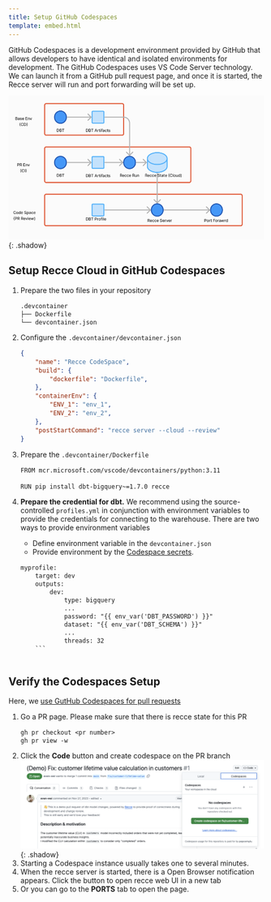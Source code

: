 ```yaml
---
title: Setup GitHub Codespaces
template: embed.html
---
```


GitHub Codespaces is a development environment provided by GitHub that allows developers to have identical and isolated environments for development. The GitHub Codespaces uses VS Code Server technology. We can launch it from a GitHub pull request page, and once it is started, the Recce server will run and port forwarding will be set up.

![alt text](../../assets/images/recce-cloud/setup-architecture.png){: .shadow}
## Setup Recce Cloud in GitHub Codespaces



1. Prepare the two files in your repository
    ```
    .devcontainer
    ├── Dockerfile
    └── devcontainer.json
    ```
1. Configure the `.devcontainer/devcontainer.json`
    ```json
    {
        "name": "Recce CodeSpace",
        "build": {
            "dockerfile": "Dockerfile",
        },
        "containerEnv": {
            "ENV_1": "env_1",
            "ENV_2": "env_2",            
        },
        "postStartCommand": "recce server --cloud --review"
    }
    ```
1. Prepare the `.devcontainer/Dockerfile`
    ```
    FROM mcr.microsoft.com/vscode/devcontainers/python:3.11

    RUN pip install dbt-bigquery~=1.7.0 recce
    ```
1. **Prepare the credential for dbt.** We recommend using the source-controlled `profiles.yml` in conjunction with environment variables to provide the credentials for connecting to the warehouse. There are two ways to provide environment variables

    - Define environment variable in the `devcontainer.json`
    - Provide environment by the [Codespace secrets](https://docs.github.com/en/codespaces/managing-your-codespaces/managing-your-account-specific-secrets-for-github-codespaces).

    ```
    myprofile:
        target: dev
        outputs:
            dev:
                type: bigquery                
                ...
                password: "{{ env_var('DBT_PASSWORD') }}" 
                dataset: "{{ env_var('DBT_SCHEMA') }}"
                ...
                threads: 32
        ```


## Verify the Codespaces Setup

Here, we [use GutHub Codespaces for pull requests](https://docs.github.com/en/codespaces/developing-in-a-codespace/using-github-codespaces-for-pull-requests)

1. Go a PR page. Please make sure that there is recce state for this PR
   ```
   gh pr checkout <pr number>
   gh pr view -w  
   ```
1. Click the **Code** button and create codespace on the PR branch
   ![alt text](../../assets/images/recce-cloud/setup-codespaces-pr.png){: .shadow}
1. Starting a Codespace instance usually takes one to several minutes.
1. When the recce server is started, there is a Open Browser notification appears. Click the button to open recce web UI in a new tab
1. Or you can go to the **PORTS** tab to open the page.
